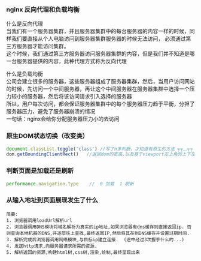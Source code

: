 ### nginx 反向代理和负载均衡
什么是反向代理  
当我们有一个服务器集群，并且服务器集群中的每台服务器的内容一样的时候，同样我们要直接从个人电脑访问到服务器集群服务器的时候无法访问，
必须通过第三方服务器才能访问集群。  
这个时候，我们通过第三方服务器访问服务器集群的内容，但是我们并不知道是哪一台服务器提供的内容，此种代理方式称为反向代理  

什么是负载均衡  
公司会建立很多的服务器，这些服务器组成了服务器集群，然后，当用户访问网站的时候，先访问一个中间服务器，再让这个中间服务器在服务器集群中选择一个压力较小的服务器，然后将该访问请求引入选择的服务器  
所以，用户每次访问，都会保证服务器集群中的每个服务器压力趋于平衡，分担了服务器压力，避免了服务器崩溃的情况  
一句话：nginx会给你分配服务器压力小的去访问  

### 原生DOM状态切换（改变类）
```js
document.classList.toggle('class') //写了n多判断，才知道有原生的方法 ┭┮﹏┭┮
dom.getBoundingClientRect()   //返回dom的宽高,以及基于viewport左上角的上下左右距离和起点x,y坐标
```
### 判断页面是加载还是刷新
```js
performance.navigation.type    //  0 加载  1 刷新
```
### 从输入地址到页面展现发生了什么
```
简要:  
1. 浏览器调用loadUrl解析url  
2. 浏览器调用DNS模块将域名解析为真实的ip地址,如果浏览器有dns缓存则直接返回ip. 否则查询本地机器的DNS,并逐层往上查找,最终返回IP,然后将其存到DNS缓存并设置过期时间.  
3. 解析完成后浏览器调用网络模块,与目标ip建立连接.  (途中经过3次握手什么的...)
4. 发送http请求,向服务器请求所需的资源.  
5. 解析返回的资源,构建html树,css树,渲染,绘制,最终呈现出来  
```
